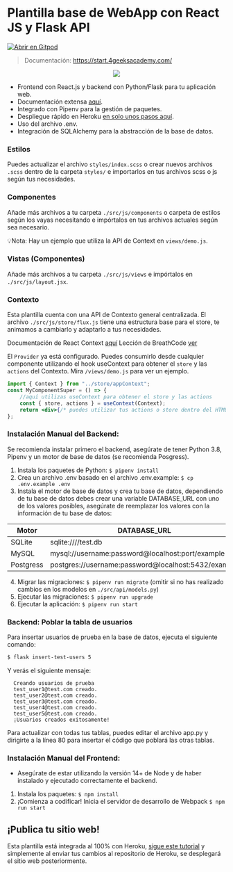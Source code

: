 # Plantilla base de WebApp con React JS y Flask API

[![Abrir en Gitpod](https://gitpod.io/button/open-in-gitpod.svg)](https://gitpod.io#https://github.com/4GeeksAcademy/react-flask-hello.git)

> Documentación: https://start.4geeksacademy.com/

<p align="center">
<a href="https://www.loom.com/share/f37c6838b3f1496c95111e515e83dd9b"><img src="https://github.com/4GeeksAcademy/flask-rest-hello/blob/main/docs/assets/how-to.png?raw=true?raw=true" /></a>
</p>

- Frontend con React.js y backend con Python/Flask para tu aplicación web.
- Documentación extensa [aquí](https://start.4geeksacademy.com/).
- Integrado con Pipenv para la gestión de paquetes.
- Despliegue rápido en Heroku [en solo unos pasos aquí](https://start.4geeksacademy.com/backend/deploy-heroku-posgres).
- Uso del archivo .env.
- Integración de SQLAlchemy para la abstracción de la base de datos.

### Estilos

Puedes actualizar el archivo `styles/index.scss` o crear nuevos archivos `.scss` dentro de la carpeta `styles/` e importarlos en tus archivos scss o js según tus necesidades.

### Componentes

Añade más archivos a tu carpeta `./src/js/components` o carpeta de estilos según los vayas necesitando e impórtalos en tus archivos actuales según sea necesario.

💡Nota: Hay un ejemplo que utiliza la API de Context en `views/demo.js`.

### Vistas (Componentes)

Añade más archivos a tu carpeta `./src/js/views` e impórtalos en `./src/js/layout.jsx`.

### Contexto

Esta plantilla cuenta con una API de Contexto general centralizada. El archivo `./src/js/store/flux.js` tiene una estructura base para el store, te animamos a cambiarlo y adaptarlo a tus necesidades.

Documentación de React Context [aquí](https://reactjs.org/docs/context.html)
Lección de BreathCode [ver](https://content.breatheco.de/lesson/react-hooks-explained)

El `Provider` ya está configurado. Puedes consumirlo desde cualquier componente utilizando el hook useContext para obtener el `store` y las `actions` del Contexto. Mira `/views/demo.js` para ver un ejemplo.

```jsx
import { Context } from "../store/appContext";
const MyComponentSuper = () => {
    //aquí utilizas useContext para obtener el store y las actions
    const { store, actions } = useContext(Context);
    return <div>{/* puedes utilizar tus actions o store dentro del HTML */}</div>;
};
```

### Instalación Manual del Backend:

Se recomienda instalar primero el backend, asegúrate de tener Python 3.8, Pipenv y un motor de base de datos (se recomienda Posgress).

1. Instala los paquetes de Python: `$ pipenv install`
2. Crea un archivo .env basado en el archivo .env.example: `$ cp .env.example .env`
3. Instala el motor de base de datos y crea tu base de datos, dependiendo de tu base de datos debes crear una variable DATABASE_URL con uno de los valores posibles, asegúrate de reemplazar los valores con la información de tu base de datos:

| Motor    | DATABASE_URL                                        |
| --------- | --------------------------------------------------- |
| SQLite    | sqlite:////test.db                                  |
| MySQL     | mysql://username:password@localhost:port/example    |
| Postgress | postgres://username:password@localhost:5432/example |

4. Migrar las migraciones: `$ pipenv run migrate` (omitir si no has realizado cambios en los modelos en `./src/api/models.py`)
5. Ejecutar las migraciones: `$ pipenv run upgrade`
6. Ejecutar la aplicación: `$ pipenv run start`

### Backend: Poblar la tabla de usuarios

Para insertar usuarios de prueba en la base de datos, ejecuta el siguiente comando:

```sh
$ flask insert-test-users 5
```

Y verás el siguiente mensaje:

```
  Creando usuarios de prueba
  test_user1@test.com creado.
  test_user2@test.com creado.
  test_user3@test.com creado.
  test_user4@test.com creado.
  test_user5@test.com creado.
  ¡Usuarios creados exitosamente!
```

Para actualizar con todas tus tablas, puedes editar el archivo app.py y dirigirte a la línea 80 para insertar el código que poblará las otras tablas.

### Instalación Manual del Frontend:

-   Asegúrate de estar utilizando la versión 14+ de Node y de haber instalado y ejecutado correctamente el backend.

1. Instala los paquetes: `$ npm install`
2. ¡Comienza a codificar! Inicia el servidor de desarrollo de Webpack `$ npm run start`

## ¡Publica tu sitio web!

Esta plantilla está integrada al 100% con Heroku, [sigue este tutorial](https://start.4geeksacademy.com/backend/deploy-heroku-posgres) y simplemente al enviar tus cambios al repositorio de Heroku, se desplegará el sitio web posteriormente.
